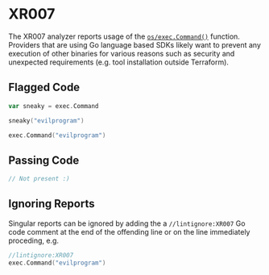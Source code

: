 # XR007

The XR007 analyzer reports usage of the [`os/exec.Command()`](https://pkg.go.dev/os/exec#Command) function. Providers that are using Go language based SDKs likely want to prevent any execution of other binaries for various reasons such as security and unexpected requirements (e.g. tool installation outside Terraform).

## Flagged Code

```go
var sneaky = exec.Command

sneaky("evilprogram")

exec.Command("evilprogram")
```

## Passing Code

```go
// Not present :)
```

## Ignoring Reports

Singular reports can be ignored by adding the a `//lintignore:XR007` Go code comment at the end of the offending line or on the line immediately proceding, e.g.

```go
//lintignore:XR007
exec.Command("evilprogram")
```

